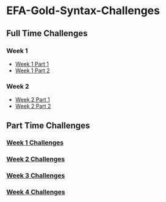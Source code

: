 # EFA-Gold-Syntax-Challenges
## Full Time Challenges
### Week 1
- [Week 1 Part 1](https://maynardz.github.io/PT_week_one_syntax_challenges/)
- [Week 1 Part 2](https://corynnem.github.io/week-2-challenges/)

### Week 2
- [Week 2 Part 1](https://corynnem.github.io/week-3-challenges/)
- [Week 2 Part 2](https://corynnem.github.io/week-4-challenges/)


## Part Time Challenges
### [Week 1 Challenges](https://maynardz.github.io/PT_week_one_syntax_challenges/)
### [Week 2 Challenges](https://corynnem.github.io/week-2-challenges/)
### [Week 3 Challenges](https://corynnem.github.io/week-3-challenges/)
### [Week 4 Challenges](https://corynnem.github.io/week-4-challenges/)
